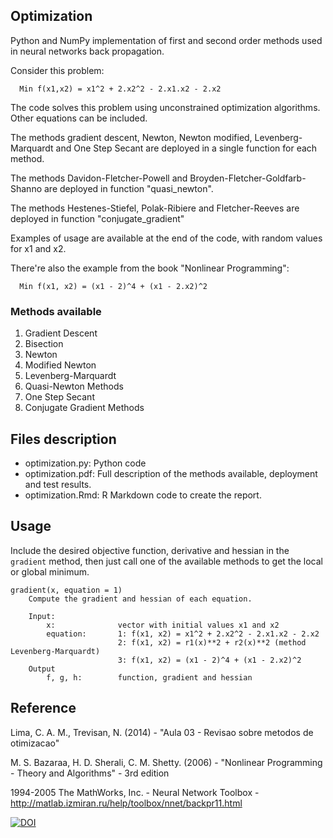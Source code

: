 ## Optimization
Python and NumPy implementation of first and second order methods used in neural networks back propagation. 

Consider this problem:

      Min f(x1,x2) = x1^2 + 2.x2^2 - 2.x1.x2 - 2.x2

The code solves this problem using unconstrained optimization algorithms. Other equations can be included.

The methods gradient descent, Newton, Newton modified, Levenberg-Marquardt and One Step Secant are deployed in a single function for each method.

The methods Davidon-Fletcher-Powell and Broyden-Fletcher-Goldfarb-Shanno are deployed in function "quasi_newton".

The methods Hestenes-Stiefel, Polak-Ribiere and Fletcher-Reeves are deployed in function "conjugate_gradient"

Examples of usage are available at the end of the code, with random values for x1 and x2. 

There're also the example from the book "Nonlinear Programming":

      Min f(x1, x2) = (x1 - 2)^4 + (x1 - 2.x2)^2

### Methods available
1. Gradient Descent
1. Bisection
1. Newton
1. Modified Newton
1. Levenberg-Marquardt
1. Quasi-Newton Methods
1. One Step Secant
1. Conjugate Gradient Methods
## Files description
- optimization.py:      Python code
- optimization.pdf:     Full description of the methods available, deployment and test results.
- optimization.Rmd:     R Markdown code to create the report.
## Usage
Include the desired objective function, derivative and hessian in the ```gradient``` method, then just call one of the available methods to get the local or global minimum.

```
gradient(x, equation = 1)
    Compute the gradient and hessian of each equation.
    
    Input:
        x:              vector with initial values x1 and x2
        equation:       1: f(x1, x2) = x1^2 + 2.x2^2 - 2.x1.x2 - 2.x2
                        2: f(x1, x2) = r1(x)**2 + r2(x)**2 (method Levenberg-Marquardt)
                        3: f(x1, x2) = (x1 - 2)^4 + (x1 - 2.x2)^2
    Output
        f, g, h:        function, gradient and hessian
```

## Reference

Lima, C. A. M., Trevisan, N. (2014) - "Aula 03 - Revisao sobre metodos de otimizacao"

M. S. Bazaraa, H. D. Sherali, C. M. Shetty. (2006) - "Nonlinear Programming - Theory and Algorithms" - 3rd edition

1994-2005 The MathWorks, Inc. - Neural Network Toolbox - http://matlab.izmiran.ru/help/toolbox/nnet/backpr11.html

[![DOI](https://zenodo.org/badge/279084447.svg)](https://zenodo.org/badge/latestdoi/279084447)

